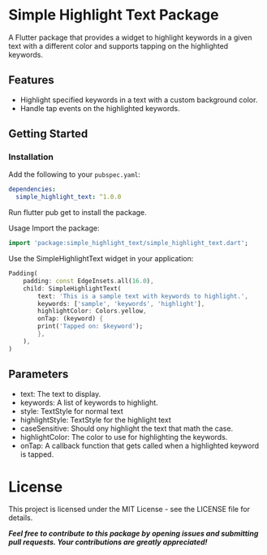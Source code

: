 # Simple Highlight Text Package

A Flutter package that provides a widget to highlight keywords in a given text with a different color and supports tapping on the highlighted keywords.

## Features

- Highlight specified keywords in a text with a custom background color.
- Handle tap events on the highlighted keywords.

## Getting Started

### Installation

Add the following to your `pubspec.yaml`:

```yaml
dependencies:
  simple_highlight_text: ^1.0.0
```

Run flutter pub get to install the package.

Usage
Import the package:

```dart
import 'package:simple_highlight_text/simple_highlight_text.dart';
```

Use the SimpleHighlightText widget in your application:

```dart
Padding(
    padding: const EdgeInsets.all(16.0),
    child: SimpleHighlightText(
        text: 'This is a sample text with keywords to highlight.',
        keywords: ['sample', 'keywords', 'highlight'],
        highlightColor: Colors.yellow,
        onTap: (keyword) {
        print('Tapped on: $keyword');
        },
    ),
)
```

## Parameters

- text: The text to display.
- keywords: A list of keywords to highlight.
- style: TextStyle for normal text
- highlightStyle: TextStyle for the highlight text
- caseSensitive: Should ony highlight the text that math the case.
- highlightColor: The color to use for highlighting the keywords.
- onTap: A callback function that gets called when a highlighted keyword is tapped.

# License

This project is licensed under the MIT License - see the LICENSE file for details.

***Feel free to contribute to this package by opening issues and submitting pull requests. Your contributions are greatly appreciated!***
